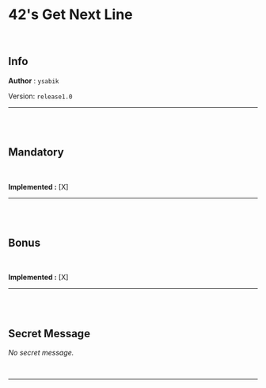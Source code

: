 # 42's Get Next Line

<br>

## Info

__Author__ : `ysabik`

Version: `release1.0`

---

<br><br>

## Mandatory

<br>

**Implemented :** [X] 

---

<br><br>

## Bonus

<br>

**Implemented :** [X]

---

<br><br>

## Secret Message

*No secret message.*

<br>

---
